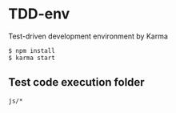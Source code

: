 # TDD-env

Test-driven development environment by Karma

```
$ npm install
$ karma start
```


## Test code execution folder
```
js/*
```
